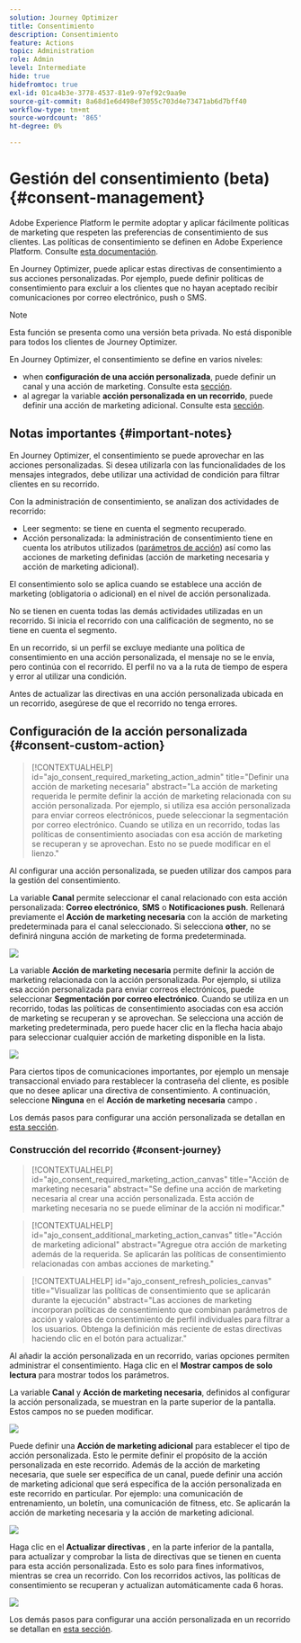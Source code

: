 ```yaml
---
solution: Journey Optimizer
title: Consentimiento
description: Consentimiento
feature: Actions
topic: Administration
role: Admin
level: Intermediate
hide: true
hidefromtoc: true
exl-id: 01ca4b3e-3778-4537-81e9-97ef92c9aa9e
source-git-commit: 8a68d1e6d498ef3055c703d4e73471ab6d7bff40
workflow-type: tm+mt
source-wordcount: '865'
ht-degree: 0%

---
```


# Gestión del consentimiento (beta) {#consent-management}

Adobe Experience Platform le permite adoptar y aplicar fácilmente políticas de marketing que respeten las preferencias de consentimiento de sus clientes. Las políticas de consentimiento se definen en Adobe Experience Platform. Consulte [esta documentación](https://experienceleague.adobe.com/docs/experience-platform/data-governance/policies/user-guide.html?lang=en#consent-policy).

En Journey Optimizer, puede aplicar estas directivas de consentimiento a sus acciones personalizadas. Por ejemplo, puede definir políticas de consentimiento para excluir a los clientes que no hayan aceptado recibir comunicaciones por correo electrónico, push o SMS.

>[!NOTE]
>
>Esta función se presenta como una versión beta privada. No está disponible para todos los clientes de Journey Optimizer.

En Journey Optimizer, el consentimiento se define en varios niveles:

* when **configuración de una acción personalizada**, puede definir un canal y una acción de marketing. Consulte esta [sección](../action/consent.md#consent-custom-action).
* al agregar la variable **acción personalizada en un recorrido**, puede definir una acción de marketing adicional. Consulte esta [sección](../action/consent.md#consent-journey).

## Notas importantes {#important-notes}

En Journey Optimizer, el consentimiento se puede aprovechar en las acciones personalizadas. Si desea utilizarla con las funcionalidades de los mensajes integrados, debe utilizar una actividad de condición para filtrar clientes en su recorrido.

Con la administración de consentimiento, se analizan dos actividades de recorrido:

* Leer segmento: se tiene en cuenta el segmento recuperado.
* Acción personalizada: la administración de consentimiento tiene en cuenta los atributos utilizados ([parámetros de acción](../action/about-custom-action-configuration.md#define-the-message-parameters)) así como las acciones de marketing definidas (acción de marketing necesaria y acción de marketing adicional).

El consentimiento solo se aplica cuando se establece una acción de marketing (obligatoria o adicional) en el nivel de acción personalizada.

No se tienen en cuenta todas las demás actividades utilizadas en un recorrido. Si inicia el recorrido con una calificación de segmento, no se tiene en cuenta el segmento.

En un recorrido, si un perfil se excluye mediante una política de consentimiento en una acción personalizada, el mensaje no se le envía, pero continúa con el recorrido. El perfil no va a la ruta de tiempo de espera y error al utilizar una condición.

Antes de actualizar las directivas en una acción personalizada ubicada en un recorrido, asegúrese de que el recorrido no tenga errores.

<!--
There are two types of latency regarding the use of consent policies:

* **User latency**: the delay from the time a profile changes a consent settings to the moment it is applied in Experience Platform. This can take up to 48h. 
* **Consent policy latency**: the delay from the time a consent policy is created or updated to the moment it is applied. This can take up to 6 hours
-->

## Configuración de la acción personalizada {#consent-custom-action}

>[!CONTEXTUALHELP]
>id="ajo_consent_required_marketing_action_admin"
>title="Definir una acción de marketing necesaria"
>abstract="La acción de marketing requerida le permite definir la acción de marketing relacionada con su acción personalizada. Por ejemplo, si utiliza esa acción personalizada para enviar correos electrónicos, puede seleccionar la segmentación por correo electrónico. Cuando se utiliza en un recorrido, todas las políticas de consentimiento asociadas con esa acción de marketing se recuperan y se aprovechan. Esto no se puede modificar en el lienzo."

Al configurar una acción personalizada, se pueden utilizar dos campos para la gestión del consentimiento.

La variable **Canal** permite seleccionar el canal relacionado con esta acción personalizada: **Correo electrónico**, **SMS** o **Notificaciones push**. Rellenará previamente el **Acción de marketing necesaria** con la acción de marketing predeterminada para el canal seleccionado. Si selecciona **other**, no se definirá ninguna acción de marketing de forma predeterminada.

![](assets/consent1.png)

La variable **Acción de marketing necesaria** permite definir la acción de marketing relacionada con la acción personalizada. Por ejemplo, si utiliza esa acción personalizada para enviar correos electrónicos, puede seleccionar **Segmentación por correo electrónico**. Cuando se utiliza en un recorrido, todas las políticas de consentimiento asociadas con esa acción de marketing se recuperan y se aprovechan. Se selecciona una acción de marketing predeterminada, pero puede hacer clic en la flecha hacia abajo para seleccionar cualquier acción de marketing disponible en la lista.

![](assets/consent2.png)

Para ciertos tipos de comunicaciones importantes, por ejemplo un mensaje transaccional enviado para restablecer la contraseña del cliente, es posible que no desee aplicar una directiva de consentimiento. A continuación, seleccione **Ninguna** en el **Acción de marketing necesaria** campo .

Los demás pasos para configurar una acción personalizada se detallan en [esta sección](../action/about-custom-action-configuration.md#consent-management).

### Construcción del recorrido {#consent-journey}

>[!CONTEXTUALHELP]
>id="ajo_consent_required_marketing_action_canvas"
>title="Acción de marketing necesaria"
>abstract="Se define una acción de marketing necesaria al crear una acción personalizada. Esta acción de marketing necesaria no se puede eliminar de la acción ni modificar."

>[!CONTEXTUALHELP]
>id="ajo_consent_additional_marketing_action_canvas"
>title="Acción de marketing adicional"
>abstract="Agregue otra acción de marketing además de la requerida. Se aplicarán las políticas de consentimiento relacionadas con ambas acciones de marketing."

>[!CONTEXTUALHELP]
>id="ajo_consent_refresh_policies_canvas"
>title="Visualizar las políticas de consentimiento que se aplicarán durante la ejecución"
>abstract="Las acciones de marketing incorporan políticas de consentimiento que combinan parámetros de acción y valores de consentimiento de perfil individuales para filtrar a los usuarios. Obtenga la definición más reciente de estas directivas haciendo clic en el botón para actualizar."

Al añadir la acción personalizada en un recorrido, varias opciones permiten administrar el consentimiento. Haga clic en el **Mostrar campos de solo lectura** para mostrar todos los parámetros.

La variable **Canal** y **Acción de marketing necesaria**, definidos al configurar la acción personalizada, se muestran en la parte superior de la pantalla. Estos campos no se pueden modificar.

![](assets/consent4.png)

Puede definir una **Acción de marketing adicional** para establecer el tipo de acción personalizada. Esto le permite definir el propósito de la acción personalizada en este recorrido. Además de la acción de marketing necesaria, que suele ser específica de un canal, puede definir una acción de marketing adicional que será específica de la acción personalizada en este recorrido en particular. Por ejemplo: una comunicación de entrenamiento, un boletín, una comunicación de fitness, etc. Se aplicarán la acción de marketing necesaria y la acción de marketing adicional.

![](assets/consent3.png)

Haga clic en el **Actualizar directivas** , en la parte inferior de la pantalla, para actualizar y comprobar la lista de directivas que se tienen en cuenta para esta acción personalizada. Esto es solo para fines informativos, mientras se crea un recorrido. Con los recorridos activos, las políticas de consentimiento se recuperan y actualizan automáticamente cada 6 horas.

![](assets/consent5.png)

<!--
The following data is taken into account for consent:

* marketing actions and additional marketing actions defined in the custom action
* action parameters defined in the custom action, see this [section](../action/about-custom-action-configuration.md#define-the-message-parameters) 
* attributes used as criteria in a segment when the journey starts with a Read segment, see this [section](../building-journeys/read-segment.md) 

>[!NOTE]
>
>Please note that there can be a latency when updating the list of policies applied, refer to this [this section](../action/consent.md#important-notes).
-->

Los demás pasos para configurar una acción personalizada en un recorrido se detallan en [esta sección](../building-journeys/using-custom-actions.md).
